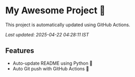 # My Awesome Project 🚀

This project is automatically updated using GitHub Actions.

_Last updated: 2025-04-22 04:28:11 IST_

## Features
- Auto-update README using Python 🐍
- Auto Git push with GitHub Actions 🤖
